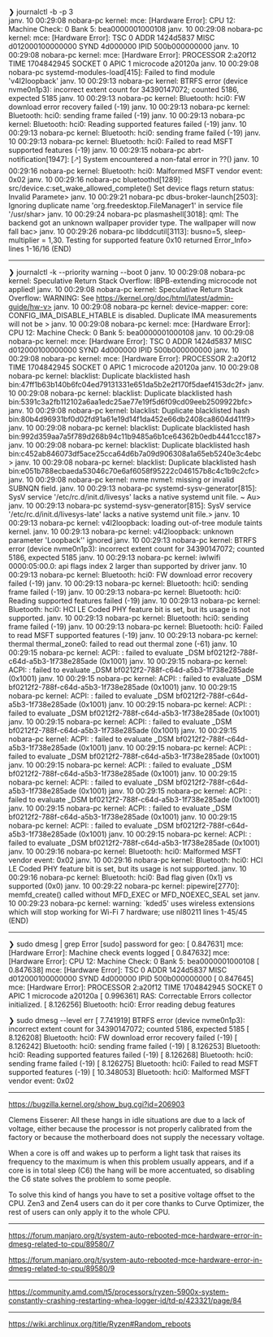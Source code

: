 ❯ journalctl -b -p 3                     
janv. 10 00:29:08 nobara-pc kernel: mce: [Hardware Error]: CPU 12: Machine Check: 0 Bank 5: bea0000001000108
janv. 10 00:29:08 nobara-pc kernel: mce: [Hardware Error]: TSC 0 ADDR 1424d5837 MISC d012000100000000 SYND 4d000000 IPID 500b000000000
janv. 10 00:29:08 nobara-pc kernel: mce: [Hardware Error]: PROCESSOR 2:a20f12 TIME 1704842945 SOCKET 0 APIC 1 microcode a20120a
janv. 10 00:29:08 nobara-pc systemd-modules-load[415]: Failed to find module 'v4l2loopback'
janv. 10 00:29:13 nobara-pc kernel: BTRFS error (device nvme0n1p3): incorrect extent count for 34390147072; counted 5186, expected 5185
janv. 10 00:29:13 nobara-pc kernel: Bluetooth: hci0: FW download error recovery failed (-19)
janv. 10 00:29:13 nobara-pc kernel: Bluetooth: hci0: sending frame failed (-19)
janv. 10 00:29:13 nobara-pc kernel: Bluetooth: hci0: Reading supported features failed (-19)
janv. 10 00:29:13 nobara-pc kernel: Bluetooth: hci0: sending frame failed (-19)
janv. 10 00:29:13 nobara-pc kernel: Bluetooth: hci0: Failed to read MSFT supported features (-19)
janv. 10 00:29:15 nobara-pc abrt-notification[1947]: [🡕] System encountered a non-fatal error in ??()
janv. 10 00:29:16 nobara-pc kernel: Bluetooth: hci0: Malformed MSFT vendor event: 0x02
janv. 10 00:29:16 nobara-pc bluetoothd[1289]: src/device.c:set_wake_allowed_complete() Set device flags return status: Invalid Paramete>
janv. 10 00:29:21 nobara-pc dbus-broker-launch[2503]: Ignoring duplicate name 'org.freedesktop.FileManager1' in service file '/usr/shar>
janv. 10 00:29:24 nobara-pc plasmashell[3018]: qml: The backend got an unknown wallpaper provider type. The wallpaper will now fall bac>
janv. 10 00:29:26 nobara-pc libddcutil[3113]: busno=5, sleep-multiplier =  1,30. Testing for supported feature 0x10 returned Error_Info>
lines 1-16/16 (END)

---
❯ journalctl -k --priority warning --boot 0
janv. 10 00:29:08 nobara-pc kernel: Speculative Return Stack Overflow: IBPB-extending microcode not applied!
janv. 10 00:29:08 nobara-pc kernel: Speculative Return Stack Overflow: WARNING: See https://kernel.org/doc/html/latest/admin-guide/hw-v>
janv. 10 00:29:08 nobara-pc kernel: device-mapper: core: CONFIG_IMA_DISABLE_HTABLE is disabled. Duplicate IMA measurements will not be >
janv. 10 00:29:08 nobara-pc kernel: mce: [Hardware Error]: CPU 12: Machine Check: 0 Bank 5: bea0000001000108
janv. 10 00:29:08 nobara-pc kernel: mce: [Hardware Error]: TSC 0 ADDR 1424d5837 MISC d012000100000000 SYND 4d000000 IPID 500b000000000
janv. 10 00:29:08 nobara-pc kernel: mce: [Hardware Error]: PROCESSOR 2:a20f12 TIME 1704842945 SOCKET 0 APIC 1 microcode a20120a
janv. 10 00:29:08 nobara-pc kernel: blacklist: Duplicate blacklisted hash bin:47ff1b63b140b6fc04ed79131331e651da5b2e2f170f5daef4153dc2f>
janv. 10 00:29:08 nobara-pc kernel: blacklist: Duplicate blacklisted hash bin:5391c3a2fb112102a6aa1edc25ae77e19f5d6f09cd09eeb2509922bfc>
janv. 10 00:29:08 nobara-pc kernel: blacklist: Duplicate blacklisted hash bin:80b4d96931bf0d02fd91a61e19d14f1da452e66db2408ca8604d411f9>
janv. 10 00:29:08 nobara-pc kernel: blacklist: Duplicate blacklisted hash bin:992d359aa7a5f789d268b94c11b9485a6b1ce64362b0edb4441ccc187>
janv. 10 00:29:08 nobara-pc kernel: blacklist: Duplicate blacklisted hash bin:c452ab846073df5ace25cca64d6b7a09d906308a1a65eb5240e3c4ebc>
janv. 10 00:29:08 nobara-pc kernel: blacklist: Duplicate blacklisted hash bin:e051b788ecbaeda53046c70e6af6058f95222c046157b8c4c1b9c2cfc>
janv. 10 00:29:08 nobara-pc kernel: nvme nvme1: missing or invalid SUBNQN field.
janv. 10 00:29:13 nobara-pc systemd-sysv-generator[815]: SysV service '/etc/rc.d/init.d/livesys' lacks a native systemd unit file. ~ Au>
janv. 10 00:29:13 nobara-pc systemd-sysv-generator[815]: SysV service '/etc/rc.d/init.d/livesys-late' lacks a native systemd unit file.>
janv. 10 00:29:13 nobara-pc kernel: v4l2loopback: loading out-of-tree module taints kernel.
janv. 10 00:29:13 nobara-pc kernel: v4l2loopback: unknown parameter 'Loopback'' ignored
janv. 10 00:29:13 nobara-pc kernel: BTRFS error (device nvme0n1p3): incorrect extent count for 34390147072; counted 5186, expected 5185
janv. 10 00:29:13 nobara-pc kernel: iwlwifi 0000:05:00.0: api flags index 2 larger than supported by driver
janv. 10 00:29:13 nobara-pc kernel: Bluetooth: hci0: FW download error recovery failed (-19)
janv. 10 00:29:13 nobara-pc kernel: Bluetooth: hci0: sending frame failed (-19)
janv. 10 00:29:13 nobara-pc kernel: Bluetooth: hci0: Reading supported features failed (-19)
janv. 10 00:29:13 nobara-pc kernel: Bluetooth: hci0: HCI LE Coded PHY feature bit is set, but its usage is not supported.
janv. 10 00:29:13 nobara-pc kernel: Bluetooth: hci0: sending frame failed (-19)
janv. 10 00:29:13 nobara-pc kernel: Bluetooth: hci0: Failed to read MSFT supported features (-19)
janv. 10 00:29:13 nobara-pc kernel: thermal thermal_zone0: failed to read out thermal zone (-61)
janv. 10 00:29:15 nobara-pc kernel: ACPI: \: failed to evaluate _DSM bf0212f2-788f-c64d-a5b3-1f738e285ade (0x1001)
janv. 10 00:29:15 nobara-pc kernel: ACPI: \: failed to evaluate _DSM bf0212f2-788f-c64d-a5b3-1f738e285ade (0x1001)
janv. 10 00:29:15 nobara-pc kernel: ACPI: \: failed to evaluate _DSM bf0212f2-788f-c64d-a5b3-1f738e285ade (0x1001)
janv. 10 00:29:15 nobara-pc kernel: ACPI: \: failed to evaluate _DSM bf0212f2-788f-c64d-a5b3-1f738e285ade (0x1001)
janv. 10 00:29:15 nobara-pc kernel: ACPI: \: failed to evaluate _DSM bf0212f2-788f-c64d-a5b3-1f738e285ade (0x1001)
janv. 10 00:29:15 nobara-pc kernel: ACPI: \: failed to evaluate _DSM bf0212f2-788f-c64d-a5b3-1f738e285ade (0x1001)
janv. 10 00:29:15 nobara-pc kernel: ACPI: \: failed to evaluate _DSM bf0212f2-788f-c64d-a5b3-1f738e285ade (0x1001)
janv. 10 00:29:15 nobara-pc kernel: ACPI: \: failed to evaluate _DSM bf0212f2-788f-c64d-a5b3-1f738e285ade (0x1001)
janv. 10 00:29:15 nobara-pc kernel: ACPI: \: failed to evaluate _DSM bf0212f2-788f-c64d-a5b3-1f738e285ade (0x1001)
janv. 10 00:29:15 nobara-pc kernel: ACPI: \: failed to evaluate _DSM bf0212f2-788f-c64d-a5b3-1f738e285ade (0x1001)
janv. 10 00:29:15 nobara-pc kernel: ACPI: \: failed to evaluate _DSM bf0212f2-788f-c64d-a5b3-1f738e285ade (0x1001)
janv. 10 00:29:15 nobara-pc kernel: ACPI: \: failed to evaluate _DSM bf0212f2-788f-c64d-a5b3-1f738e285ade (0x1001)
janv. 10 00:29:15 nobara-pc kernel: ACPI: \: failed to evaluate _DSM bf0212f2-788f-c64d-a5b3-1f738e285ade (0x1001)
janv. 10 00:29:15 nobara-pc kernel: ACPI: \: failed to evaluate _DSM bf0212f2-788f-c64d-a5b3-1f738e285ade (0x1001)
janv. 10 00:29:16 nobara-pc kernel: Bluetooth: hci0: Malformed MSFT vendor event: 0x02
janv. 10 00:29:16 nobara-pc kernel: Bluetooth: hci0: HCI LE Coded PHY feature bit is set, but its usage is not supported.
janv. 10 00:29:16 nobara-pc kernel: Bluetooth: hci0: Bad flag given (0x1) vs supported (0x0)
janv. 10 00:29:22 nobara-pc kernel: pipewire[2770]: memfd_create() called without MFD_EXEC or MFD_NOEXEC_SEAL set
janv. 10 00:29:23 nobara-pc kernel: warning: `kded5' uses wireless extensions which will stop working for Wi-Fi 7 hardware; use nl80211
lines 1-45/45 (END)

---

❯ sudo dmesg | grep Error
[sudo] password for geo:
[    0.847631] mce: [Hardware Error]: Machine check events logged
[    0.847632] mce: [Hardware Error]: CPU 12: Machine Check: 0 Bank 5: bea0000001000108
[    0.847638] mce: [Hardware Error]: TSC 0 ADDR 1424d5837 MISC d012000100000000 SYND 4d000000 IPID 500b000000000
[    0.847645] mce: [Hardware Error]: PROCESSOR 2:a20f12 TIME 1704842945 SOCKET 0 APIC 1 microcode a20120a
[    0.996361] RAS: Correctable Errors collector initialized.
[    8.126256] Bluetooth: hci0: Error reading debug features

❯ sudo dmesg --level err
[    7.741919] BTRFS error (device nvme0n1p3): incorrect extent count for 34390147072; counted 5186, expected 5185
[    8.126208] Bluetooth: hci0: FW download error recovery failed (-19)
[    8.126242] Bluetooth: hci0: sending frame failed (-19)
[    8.126253] Bluetooth: hci0: Reading supported features failed (-19)
[    8.126268] Bluetooth: hci0: sending frame failed (-19)
[    8.126275] Bluetooth: hci0: Failed to read MSFT supported features (-19)
[   10.348053] Bluetooth: hci0: Malformed MSFT vendor event: 0x02


---

https://bugzilla.kernel.org/show_bug.cgi?id=206903


Clemens Eisserer: All these hangs in idle situations are due to a lack of voltage, either because the processor is not properly calibrated from the factory or because the motherboard does not supply the necessary voltage.

When a core is off and wakes up to perform a light task that raises its frequency to the maximum is when this problem usually appears, and if a core is in total sleep (C6) the hang will be more accentuated, so disabling the C6 state solves the problem to some people.

To solve this kind of hangs you have to set a positive voltage offset to the CPU. Zen3 and Zen4 users can do it per core thanks to Curve Optimizer, the rest of users can only apply it to the whole CPU.

---

https://forum.manjaro.org/t/system-auto-rebooted-mce-hardware-error-in-dmesg-related-to-cpu/89580/7

https://forum.manjaro.org/t/system-auto-rebooted-mce-hardware-error-in-dmesg-related-to-cpu/89580/9

---

https://community.amd.com/t5/processors/ryzen-5900x-system-constantly-crashing-restarting-whea-logger-id/td-p/423321/page/84

---

https://wiki.archlinux.org/title/Ryzen#Random_reboots